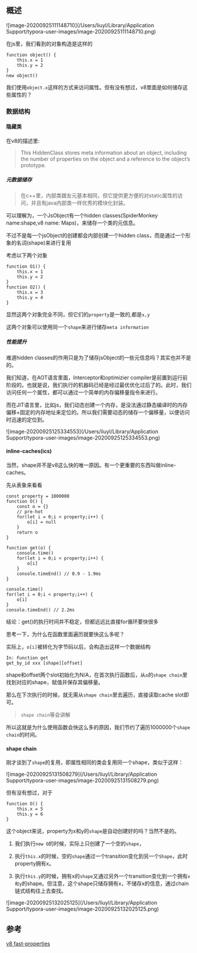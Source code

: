 ## 概述

![image-20200925111148710](/Users/liuyl/Library/Application Support/typora-user-images/image-20200925111148710.png)

在js里，我们看到的对象构造是这样的

```
function object() {
	this.x = 1
	this.y = 2
}
new object()
```

我们使用`object.x`这样的方式来访问属性。但有没有想过，v8里面是如何储存这些属性的？



### 数据结构

#### 隐藏类

在v8的描述里:

> This HiddenClass stores meta information about an object, including the number of properties on the object and a reference to the object’s prototype.



##### 元数据储存

> 在c++里，内部类跟友元基本相同，但它提供更方便的对static属性的访问，并且有java内部类一样优秀的模块化封装。

可以理解为，一个JsObject有一个hidden classes(SpiderMonkey name:shape,v8 name: Maps)，来储存一个类的元信息。

不过不是每一个jsObject的创建都会内部创建一个hidden class，而是通过一个形象的名词(shape)来进行复用

考虑以下两个对象

```
function O1() {
	this.x = 1
	this.y = 2
}
function O2() {
	this.x = 3
	this.y = 4
}
```

显然这两个对象完全不同，但它们的`property`是一致的,都是`x,y`

这两个对象可以使用同一个`shape`来进行储存`meta information`



##### 性能提升

难道hidden classes的作用只是为了储存jsObject的一些元信息吗？其实也并不是的。

我们知道，在AOT语言里面，Interceptor和optimizier compiler是前置到运行前阶段的。也就是说，我们执行的机器码已经是经过最优优化过后了的。此时，我们访问任何一个属性，都可以通过一个简单的内存偏移量指令来进行。

而在JIT语言里，比如js，我们动态创建一个内存，是没法通过静态编译时的内存偏移+固定的内存地址来定位的。所以我们需要动态的储存一个偏移量，以便访问时迅速的定位到。



![image-20200925125334553](/Users/liuyl/Library/Application Support/typora-user-images/image-20200925125334553.png)

#### inline-caches(ics)

当然，shape并不是v8这么快的唯一原因。有一个更重要的东西叫做inline-caches。

先从表象来看看

```
const property = 1000000
function O() {
	const o = {}
	// pre-hot
	for(let i = 0;i < property;i++) {
		o[i] = null
	}
	return o
}

function get(o) {
	console.time()
	for(let i = 0;i < property;i++) {
		o[i]
	}
	console.timeEnd() // 0.9 - 1.9ms
}

console.time()
for(let i = 0;i < property;i++) {
	o[i]
}
console.timeEnd() // 2.2ms
```

结论：get()的执行时间并不稳定，但都远远比直接for循环要快很多

思考一下，为什么在函数里面遍历就要快这么多呢？

实际上，`o[i]`被转化为字节码以后，会构造出这样一个数据结构

```
In: Function get
get_by_id xxx [shape][offset]
```

shape和offset两个slot初始化为N/A，在首次执行函数后，从`o`的`shape chain`里找到对应的shape，赋值并保存其偏移量。

那么在下次执行的时候，就无需从`shape chain`里去遍历，直接读取cache slot即可。

> `shape chain`等会讲解

所以这就是为什么使用函数会快这么多的原因，我们节约了遍历1000000个`shape chain`的时间。



#### shape chain

刚才谈到了`shape`的复用，即属性相同的类会复用同一个shape，类似于这样：

![image-20200925131508279](/Users/liuyl/Library/Application Support/typora-user-images/image-20200925131508279.png)

但有没有想过，对于

```
function O() {
	this.x = 5
	this.y = 6
}
```

这个object来说，property为x和y的`shape`是自动创建好的吗？当然不是的。

1. 我们执行`new O`的时候，实际上只创建了一个空的`shape`，

2. 执行`this.x`的时候，空的`shape`通过一个transition变化到另一个`Shape`，此时property拥有x。
3. 执行`this.y`的时候，拥有x的`shape`又通过另外一个transition变化到一个拥有`x和y`的shape。但注意，这个shape只储存拥有x，不储存x的信息，通过chain链式结构往上去查找。

![image-20200925132025125](/Users/liuyl/Library/Application Support/typora-user-images/image-20200925132025125.png)



## 参考

[v8 fast-properties](https://v8.dev/blog/fast-properties)
